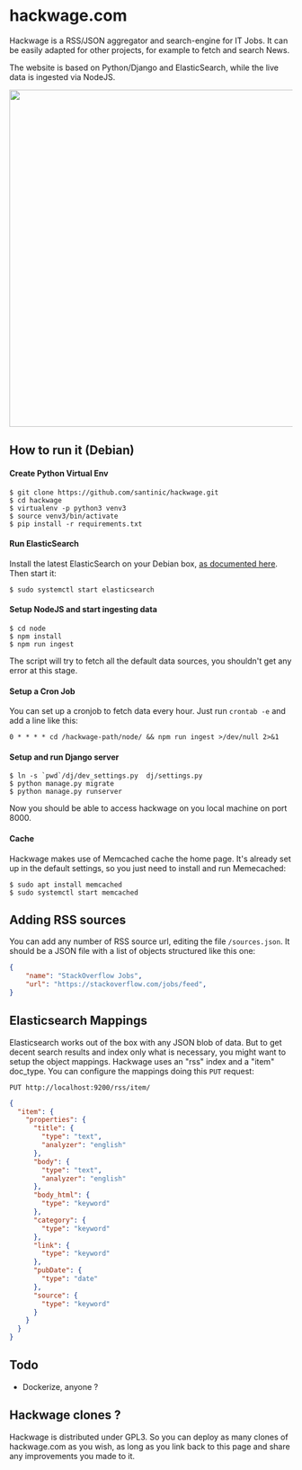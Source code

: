 # hackwage.com
Hackwage is a RSS/JSON aggregator and search-engine for IT Jobs.
It can be easily adapted for other projects, for example to fetch and search News.

The website is based on Python/Django and ElasticSearch, while the live data is ingested via NodeJS.

[<kbd><img src="imgs/screenshot.png" width="600"></kbd>](https://hackwage.com)

## How to run it (Debian)

#### Create Python Virtual Env
```
$ git clone https://github.com/santinic/hackwage.git
$ cd hackwage
$ virtualenv -p python3 venv3
$ source venv3/bin/activate
$ pip install -r requirements.txt
```

#### Run ElasticSearch
Install the latest ElasticSearch on your Debian box,
[as documented here](https://www.elastic.co/guide/en/elasticsearch/reference/current/deb.html).
Then start it:
```
$ sudo systemctl start elasticsearch
```


#### Setup NodeJS and start ingesting data
```
$ cd node
$ npm install
$ npm run ingest
```
The script will try to fetch all the default data sources, you shouldn't get any error at this stage.

#### Setup a Cron Job
You can set up a cronjob to fetch data every hour.
Just run `crontab -e` and add a line like this:
```
0 * * * * cd /hackwage-path/node/ && npm run ingest >/dev/null 2>&1
```

#### Setup and run Django server
```
$ ln -s `pwd`/dj/dev_settings.py  dj/settings.py
$ python manage.py migrate
$ python manage.py runserver
```

Now you should be able to access hackwage on you local machine on port 8000.

#### Cache
Hackwage makes use of Memcached cache the home page.
It's already set up in the default settings, so you just need to
install and run Memecached:
```
$ sudo apt install memcached
$ sudo systemctl start memcached
```


## Adding RSS sources
You can add any number of RSS source url, editing the file `/sources.json`.
It should be a JSON file with a list of objects structured like this one:
```json
{
    "name": "StackOverflow Jobs",
    "url": "https://stackoverflow.com/jobs/feed",
}
```


## Elasticsearch Mappings
Elasticsearch works out of the box with any JSON blob of data.
But to get decent search results and index only what is necessary, you might
want to setup the object mappings.
Hackwage uses an "rss" index and a "item" doc_type.
You can configure the mappings doing this `PUT` request:

`PUT http://localhost:9200/rss/item/`
```json
{
  "item": {
    "properties": {
      "title": {
        "type": "text",
        "analyzer": "english"
      },
      "body": {
        "type": "text",
        "analyzer": "english"
      },
      "body_html": {
        "type": "keyword"
      },
      "category": {
        "type": "keyword"
      },
      "link": {
        "type": "keyword"
      },
      "pubDate": {
        "type": "date"
      },
      "source": {
        "type": "keyword"
      }
    }
  }
}
```

## Todo

- Dockerize, anyone ?


## Hackwage clones ?
Hackwage is distributed under GPL3. So you can deploy as many clones
of hackwage.com as you wish, as long as you link back to this page
and share any improvements you made to it.
